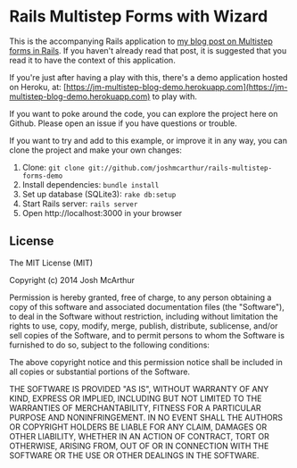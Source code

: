 Rails Multistep Forms with Wizard
===

This is the accompanying Rails application to [my blog post on Multistep forms in Rails](http://brains.rabid.co.nz/2014/09/29/rails-multistep-forms.html). If you haven't already read that post, it is suggested that you read it to have the context of this application.

If you're just after having a play with this, there's a demo application hosted on Heroku, at: [https://jm-multistep-blog-demo.herokuapp.com](https://jm-multistep-blog-demo.herokuapp.com) to play with.

If you want to poke around the code, you can explore the project here on Github. Please open an issue if you have questions or trouble.

If you want to try and add to this example, or improve it in any way, you can clone the project and make your own changes:

1. Clone: `git clone git://github.com/joshmcarthur/rails-multistep-forms-demo`
2. Install dependencies: `bundle install`
3. Set up database (SQLite3): `rake db:setup`
4. Start Rails server: `rails server`
5. Open http://localhost:3000 in your browser

License
---

The MIT License (MIT)

Copyright (c) 2014 Josh McArthur

Permission is hereby granted, free of charge, to any person obtaining a copy
of this software and associated documentation files (the "Software"), to deal
in the Software without restriction, including without limitation the rights
to use, copy, modify, merge, publish, distribute, sublicense, and/or sell
copies of the Software, and to permit persons to whom the Software is
furnished to do so, subject to the following conditions:

The above copyright notice and this permission notice shall be included in all
copies or substantial portions of the Software.

THE SOFTWARE IS PROVIDED "AS IS", WITHOUT WARRANTY OF ANY KIND, EXPRESS OR
IMPLIED, INCLUDING BUT NOT LIMITED TO THE WARRANTIES OF MERCHANTABILITY,
FITNESS FOR A PARTICULAR PURPOSE AND NONINFRINGEMENT. IN NO EVENT SHALL THE
AUTHORS OR COPYRIGHT HOLDERS BE LIABLE FOR ANY CLAIM, DAMAGES OR OTHER
LIABILITY, WHETHER IN AN ACTION OF CONTRACT, TORT OR OTHERWISE, ARISING FROM,
OUT OF OR IN CONNECTION WITH THE SOFTWARE OR THE USE OR OTHER DEALINGS IN THE
SOFTWARE.
